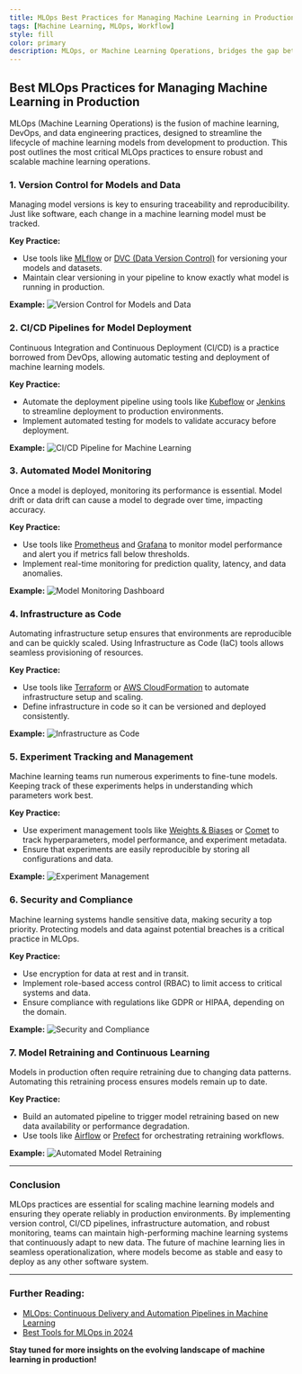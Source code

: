```yaml
---
title: MLOps Best Practices for Managing Machine Learning in Production
tags: [Machine Learning, MLOps, Workflow]
style: fill
color: primary
description: MLOps, or Machine Learning Operations, bridges the gap between data science and production systems, ensuring that machine learning models are deployed efficiently, scalable, and maintained effectively in real-world applications. 
---
```


## Best MLOps Practices for Managing Machine Learning in Production

MLOps (Machine Learning Operations) is the fusion of machine learning, DevOps, and data engineering practices, designed to streamline the lifecycle of machine learning models from development to production. This post outlines the most critical MLOps practices to ensure robust and scalable machine learning operations.

### 1. **Version Control for Models and Data**
Managing model versions is key to ensuring traceability and reproducibility. Just like software, each change in a machine learning model must be tracked.

**Key Practice:**
- Use tools like [MLflow](https://mlflow.org/) or [DVC (Data Version Control)](https://dvc.org/) for versioning your models and datasets.
- Maintain clear versioning in your pipeline to know exactly what model is running in production.

**Example:**
![Version Control for Models and Data](https://example.com/path-to-image1)

### 2. **CI/CD Pipelines for Model Deployment**
Continuous Integration and Continuous Deployment (CI/CD) is a practice borrowed from DevOps, allowing automatic testing and deployment of machine learning models.

**Key Practice:**
- Automate the deployment pipeline using tools like [Kubeflow](https://www.kubeflow.org/) or [Jenkins](https://www.jenkins.io/) to streamline deployment to production environments.
- Implement automated testing for models to validate accuracy before deployment.

**Example:**
![CI/CD Pipeline for Machine Learning](https://example.com/path-to-image2)

### 3. **Automated Model Monitoring**
Once a model is deployed, monitoring its performance is essential. Model drift or data drift can cause a model to degrade over time, impacting accuracy.

**Key Practice:**
- Use tools like [Prometheus](https://prometheus.io/) and [Grafana](https://grafana.com/) to monitor model performance and alert you if metrics fall below thresholds.
- Implement real-time monitoring for prediction quality, latency, and data anomalies.

**Example:**
![Model Monitoring Dashboard](https://example.com/path-to-image3)

### 4. **Infrastructure as Code**
Automating infrastructure setup ensures that environments are reproducible and can be quickly scaled. Using Infrastructure as Code (IaC) tools allows seamless provisioning of resources.

**Key Practice:**
- Use tools like [Terraform](https://www.terraform.io/) or [AWS CloudFormation](https://aws.amazon.com/cloudformation/) to automate infrastructure setup and scaling.
- Define infrastructure in code so it can be versioned and deployed consistently.

**Example:**
![Infrastructure as Code](https://example.com/path-to-image4)

### 5. **Experiment Tracking and Management**
Machine learning teams run numerous experiments to fine-tune models. Keeping track of these experiments helps in understanding which parameters work best.

**Key Practice:**
- Use experiment management tools like [Weights & Biases](https://wandb.ai/) or [Comet](https://www.comet.ml/) to track hyperparameters, model performance, and experiment metadata.
- Ensure that experiments are easily reproducible by storing all configurations and data.

**Example:**
![Experiment Management](https://example.com/path-to-image5)

### 6. **Security and Compliance**
Machine learning systems handle sensitive data, making security a top priority. Protecting models and data against potential breaches is a critical practice in MLOps.

**Key Practice:**
- Use encryption for data at rest and in transit.
- Implement role-based access control (RBAC) to limit access to critical systems and data.
- Ensure compliance with regulations like GDPR or HIPAA, depending on the domain.

**Example:**
![Security and Compliance](https://example.com/path-to-image6)

### 7. **Model Retraining and Continuous Learning**
Models in production often require retraining due to changing data patterns. Automating this retraining process ensures models remain up to date.

**Key Practice:**
- Build an automated pipeline to trigger model retraining based on new data availability or performance degradation.
- Use tools like [Airflow](https://airflow.apache.org/) or [Prefect](https://www.prefect.io/) for orchestrating retraining workflows.

**Example:**
![Automated Model Retraining](https://example.com/path-to-image7)

---

### Conclusion

MLOps practices are essential for scaling machine learning models and ensuring they operate reliably in production environments. By implementing version control, CI/CD pipelines, infrastructure automation, and robust monitoring, teams can maintain high-performing machine learning systems that continuously adapt to new data. The future of machine learning lies in seamless operationalization, where models become as stable and easy to deploy as any other software system.

---

### Further Reading:
- [MLOps: Continuous Delivery and Automation Pipelines in Machine Learning](https://www.example.com/link)
- [Best Tools for MLOps in 2024](https://www.example.com/link) 

**Stay tuned for more insights on the evolving landscape of machine learning in production!**